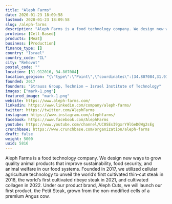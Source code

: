 ```yaml
---
title: "Aleph Farms"
date: 2020-01-23 18:09:58
lastmod: 2020-01-23 18:09:58
slug: /aleph-farms
description: "Aleph Farms is a food technology company. We design new ways to grow quality animal products that improve sustainability, food security, and animal welfare in our food systems. Founded in 2017, we utilized cellular agriculture technology to unveil the world’s first cultivated thin-cut steak in 2018, the world’s first cultivated ribeye steak in 2021, and cultivated collagen in 2022. Under our product brand, Aleph Cuts, we will launch our first product, the Petit Steak, grown from the non-modified cells of a premium Angus cow."
proteins: [Cell-Based]
products: [Meat]
business: [Production]
finance_type: []
country: "Israel"
country_code: "IL"
city: "Rehovot"
postal_code: ""
location: [31.912016, 34.807084]
location_geojson: "{\"type\":\"Point\",\"coordinates\":[34.807084,31.912016]}"
founded: 2017
founders: "Strauss Group, Technion – Israel Institute of Technology"
images: ["mark-1.png"]
featured_image: "mark-1.png"
website: https://www.aleph-farms.com/
linkedin: https://www.linkedin.com/company/aleph-farms/
twitter: https://twitter.com/AlephFarms
instagram: https://www.instagram.com/alephfarms/
facebook: https://www.facebook.com/AlephFarms
youtube: https://www.youtube.com/channel/UC0SEsI9gxrY9lGeDGWg2sEg
crunchbase: https://www.crunchbase.com/organization/aleph-farms
draft: false
weight: 5000
uuid: 5816
---
```

Aleph Farms is a food technology company. We design new ways to grow quality animal products that improve sustainability, food security, and animal welfare in our food systems. Founded in 2017, we utilized cellular agriculture technology to unveil the world’s first cultivated thin-cut steak in 2018, the world’s first cultivated ribeye steak in 2021, and cultivated collagen in 2022. Under our product brand, Aleph Cuts, we will launch our first product, the Petit Steak, grown from the non-modified cells of a premium Angus cow.
